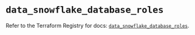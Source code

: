 # `data_snowflake_database_roles`

Refer to the Terraform Registry for docs: [`data_snowflake_database_roles`](https://registry.terraform.io/providers/snowflakedb/snowflake/2.2.0/docs/data-sources/database_roles).
